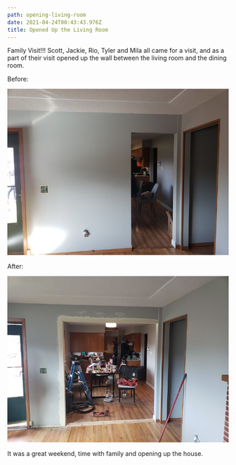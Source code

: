 ```yaml
---
path: opening-living-room
date: 2021-04-24T00:43:43.976Z
title: Opened Up the Living Room
---
```

Family Visit!!! Scott, Jackie, Rio, Tyler and Mila all came for a visit, and as a part of their visit opened up the wall between the living room and the dining room.

Before:

<img src="../../static/assets/living_room_before.jpg" />

After:

<img src="../../static/assets/living_room_after.jpg" />

It was a great weekend, time with family and opening up the house.